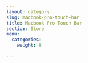 ```yaml
---
layout: category
slug: macbook-pro-touch-bar
title: Macbook Pro Touch Bar
section: Store
menu:
  categories:
    weight: 8

---
```

